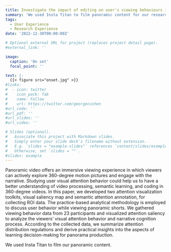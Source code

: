 ```yaml
---
title: Investigate the impact of editing on user's viewing behaviours in panoramic content
summary: 'We used Insta Titan to film panoramic content for our research.'
tags:
  - User Experience
  - Research Experience
date: '2022-12-30T00:00:00Z'

# Optional external URL for project (replaces project detail page).
#external_link: ''

image:
  caption: 'On set'
  focal_point: ''

text: |-
  {{< figure src="onset.jpg" >}}
#links:
#  - icon: twitter
#    icon_pack: fab
#    name: Follow
#    url: https://twitter.com/georgecushen
#url_code: ''
#url_pdf: ''
#url_slides: ''
#url_video: ''

# Slides (optional).
#   Associate this project with Markdown slides.
#   Simply enter your slide deck's filename without extension.
#   E.g. `slides = "example-slides"` references `content/slides/example-slides.md`.
#   Otherwise, set `slides = ""`.
#slides: example
---
```


Panoramic video offers an immersive viewing experience in which viewers can actively explore 360-degree motion pictures and engage with the narrative. Studying user visual attention behavior could help us to have a better understanding of video processing, semantic learning, and coding in 360-degree videos. In this paper, we developed two attention visualization toolkits, visual saliency map and semantic attention annotation, for collecting ROI data. The practice-based analytical methodology is employed to discuss user behavior while viewing panoramic shorts. We gathered viewing behavior data from 23 participants and visualized attention saliency to analyze the viewers’ visual attention behavior and narrative cognition process. According to the collected data, we summarize attention distribution regulations and derive practical insights into the aspects of learning decision-making for panorama production.

We used Insta Titan to film our panoramic content.

